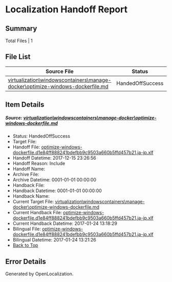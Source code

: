 # <a name='report-top'></a> Localization Handoff Report

## Summary
 Total Files | 1

## File List
 Source File | Status | Details 
 ----------- | ------ | ------- 
 [virtualization\windowscontainers\manage-docker\optimize-windows-dockerfile.md](https://github.com/Microsoft/Virtualization-Documentation-Private/blob/21c83d29c2cfc6b14231000e70d70c35b96c3698/virtualization/windowscontainers/manage-docker/optimize-windows-dockerfile.md) | HandedOffSuccess | [Details](#608a08c2e7e1afbb4e2eb2583384f042baa78b1f393)

## Item Details
##### <a name='608a08c2e7e1afbb4e2eb2583384f042baa78b1f393'></a> Source: [virtualization\windowscontainers\manage-docker\optimize-windows-dockerfile.md](https://github.com/Microsoft/Virtualization-Documentation-Private/blob/21c83d29c2cfc6b14231000e70d70c35b96c3698/virtualization/windowscontainers/manage-docker/optimize-windows-dockerfile.md)
* Status: HandedOffSuccess
* Target File: 
* Handoff File: [optimize-windows-dockerfile.d1e84ff888241bdefbb9c9503a660b5ffd457b21.ja-jp.xlf](https://github.com/MicrosoftDocs/Virtualization-Documentation-Private.handoff/blob/4708d35ec8414b725cf9da77f3544fdc0e6e9841/ol-handoff/MicrosoftDocs/Virtualization-Documentation-Private.ja-jp/live/optimize-windows-dockerfile.d1e84ff888241bdefbb9c9503a660b5ffd457b21.ja-jp.xlf)
* Handoff Datetime: 2017-12-15 23:26:56
* Handoff Reason: Include
* Handoff Name: 
* Archive File: 
* Archive Datetime: 0001-01-01 00:00:00
* Handback File: 
* Handback Datetime: 0001-01-01 00:00:00
* Handback Name: 
* Current Target File: [virtualization\windowscontainers\manage-docker\optimize-windows-dockerfile.md](https://github.com/MicrosoftDocs/Virtualization-Documentation-Private.ja-jp/blob/1e3bd54d4b6fd9d049c406af9f4cd6a45f42dda7/virtualization/windowscontainers/manage-docker/optimize-windows-dockerfile.md)
* Current Handback File: [optimize-windows-dockerfile.d1e84ff888241bdefbb9c9503a660b5ffd457b21.ja-jp.xlf](https://github.com/MicrosoftDocs/Virtualization-Documentation-Private.handback/blob/8063c3e1030aaad7d80115fac104c95cc716dbfd/ol-handback/Microsoft/Virtualization-Documentation-Private.ja-jp/live/optimize-windows-dockerfile.d1e84ff888241bdefbb9c9503a660b5ffd457b21.ja-jp.xlf)
* Current Handback Datetime: 2017-01-24 13:18:29
* Bilingual File: [optimize-windows-dockerfile.d1e84ff888241bdefbb9c9503a660b5ffd457b21.ja-jp.xlf](https://github.com/MicrosoftDocs/Virtualization-Documentation-Private.handback/blob/8063c3e1030aaad7d80115fac104c95cc716dbfd/ol-handback/Microsoft/Virtualization-Documentation-Private.ja-jp/live/optimize-windows-dockerfile.d1e84ff888241bdefbb9c9503a660b5ffd457b21.ja-jp.xlf)
* Bilingual Datetime: 2017-01-24 13:21:26
* [Back to Top](#report-top)


## Error Details

Generated by OpenLocalization.
